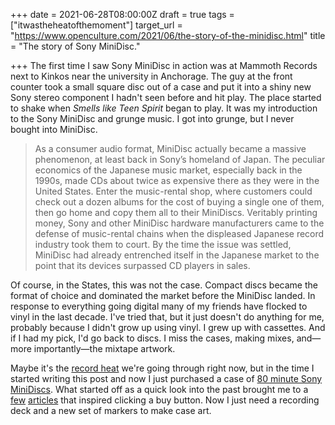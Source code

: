 +++
date = 2021-06-28T08:00:00Z
draft = true
tags = ["itwastheheatofthemoment"]
target_url = "https://www.openculture.com/2021/06/the-story-of-the-minidisc.html"
title = "The story of Sony MiniDisc."

+++
The first time I saw Sony MiniDisc in action was at Mammoth Records next to Kinkos near the university in Anchorage. The guy at the front counter took a small square disc out of a case and put it into a shiny new Sony stereo component I hadn't seen before and hit play. The place started to shake when _Smells like Teen Spirit_ began to play. It was my introduction to the Sony MiniDisc and grunge music. I got into grunge, but I never bought into MiniDisc.

> As a consumer audio format, MiniDisc actually became a massive phenomenon, at least back in Sony’s homeland of Japan. The peculiar economics of the Japanese music market, especially back in the 1990s, made CDs about twice as expensive there as they were in the United States. Enter the music-rental shop, where customers could check out a dozen albums for the cost of buying a single one of them, then go home and copy them all to their MiniDiscs. Veritably printing money, Sony and other MiniDisc hardware manufacturers came to the defense of music-rental chains when the displeased Japanese record industry took them to court. By the time the issue was settled, MiniDisc had already entrenched itself in the Japanese market to the point that its devices surpassed CD players in sales.

Of course, in the States, this was not the case. Compact discs became the format of choice and dominated the market before the MiniDisc landed. In response to everything going digital many of my friends have flocked to vinyl in the last decade. I've tried that, but it just doesn't do anything for me, probably because I didn't grow up using vinyl. I grew up with cassettes. And if I had my pick, I'd go back to discs. I miss the cases, making mixes, and—more importantly—the mixtape artwork.

Maybe it's the [record heat](https://www.seattletimes.com/seattle-news/weather/seattle-already-set-record-high-temperatures-sunday-mondays-forecast-is-unheard-of/) we're going through right now, but in the time I started writing this post and now I just purchased a case of [80 minute Sony MiniDiscs](https://www.ebay.com/itm/402922262377?_trkparms=aid%3D1110018%26algo%3DHOMESPLICE.COMPLISTINGS%26ao%3D1%26asc%3D232958%26meid%3D10a0d99850524ad6adb02a77bc28b53f%26pid%3D101196%26rk%3D6%26rkt%3D12%26sd%3D234053393583%26itm%3D402922262377%26pmt%3D1%26noa%3D0%26pg%3D2047675%26algv%3DItemStripV101HighAdFeeWithCompV3Ranker%26brand%3DSony&_trksid=p2047675.c101196.m2219&amdata=cksum%3A40292226237710a0d99850524ad6adb02a77bc28b53f%7Cenc%3AAQAGAAACIA8m5Yxa9wt%252FhL7yiDs%252BdxOIA4pHCFfsqFyzr7yhGJJa4W705DMFNnuC3BsRDoz0Hjm%252FuYeAMkXiPRRDHPpvQLEnxSrcyTwvnc1c1H%252BOKPqcTS0d6XXUvfBekEk69Me0AC0gCfVP39z3bU32BbN6DfdSTQ56mEqNSTOmahIdwTsdxyRd94uDrpIZ8m9s2GzP8WBUwqW%252Ffn8%252BFZm76OdIiQKEaGM91wlulvzJNMc8F7ikqsyNNKp1TLwH%252FB0sdKx12i%252FWJtoDDYlpKV32VvOFWcudHwysFglJpoNhsPafi9R2L02kkBBnPiQdC4BAdzBR3q7QM0m6GIN60FyoRaPNHjS%252FUB97ykjSeNsC%252FG%252Fwi7j5PBYCMWtKNPL9IBeCNhcc96jNG6fIcAkqv3Ql%252BgJouhVwz2AudvL1Rwqz%252B2lhBaxyUQzSuv6yaw4ZnKVnry7pV7%252FLWN3tKoRCQ95qqE882a61sq5iftm4rfHBd83JqQ74G9WD%252BXSCcIJXpCNiObdcpdrhY%252BUdxADbOjMNxHaHfquhWgG%252Fbu0VudjjgOUn%252BAnNJTwh4QUdbaSNmqd9Gu7cYHyH%252F89HpHEg9EAZLOITjMNAAlAmdKUxTX2cA4bzcHlC7JIOW7hP798XBzLLxUpnQenGUTAGH6DDtbFaXGUIFp79hLcpfItMJ4Wvw8dzwzjLW%252F4iuJNTwO6eGQcms%252BWuIUR0CCJpoMn%252BvJ8TZGtUn%252FE%253D%7Campid%3APL_CLK%7Cclp%3A2047675). What started off as a quick look into the past brought me to a [few](https://medium.com/people-gadgets/the-gadget-we-miss-the-sony-minidisc-a8b1379b2f1) [articles](https://www.howtogeek.com/680363/remember-minidisc-heres-how-you-can-still-use-it-in-2020/) that inspired clicking a buy button. Now I just need a recording deck and a new set of markers to make case art.